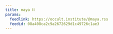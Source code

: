 ```yaml
---
title: maya ⛓️
params:
  feedlink: https://occult.institute/@maya.rss
  feedid: 08a408ca2c9a2672629d1c49726c1ae3
---
```

